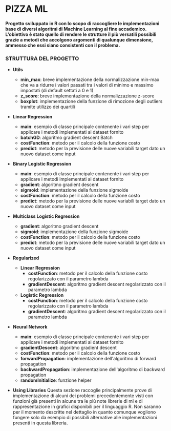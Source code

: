 # PIZZA ML

#### Progetto sviluppato in R con lo scopo di raccogliere le implementazioni base di diversi algoritmi di Machine Learning al fine accademico. L'obiettivo è stato quello di rendere le strutture il più versatili possibili grazie a metodi che accolgono argomenti di qualunque dimensione, ammesso che essi siano consistenti con il problema.

### STRUTTURA DEL PROGETTO

* **Utils**
	* **min_max**: breve implementazione della normalizzazione min-max che va a ridurre i valori passati tra i valori di minimo e massimo impostati (di default settati a 0 e 1)
	* **z_score**: breve implementazione della normalizzazione z-score
	* **boxplot**: implementazione della funzione di rimozione degli outliers tramite utilizzo dei quartili

* **Linear Regression**
	* **main**: esempio di classe principale contenente i vari step per applicare i metodi implementati al dataset fornito
	* **batchGD**: algoritmo gradient descent Batch
	* **costFunction**: metodo per il calcolo della funzione costo
	* **predict**: metodo per la previsione delle nuove variabili target dato un nuovo dataset come input

* **Binary Logistic Regression**
	* **main**: esempio di classe principale contenente i vari step per applicare i metodi implementati al dataset fornito
	* **gradient**: algoritmo gradient descent
	* **sigmoid**: implementazione della funzione sigmoide
	* **costFunction**: metodo per il calcolo della funzione costo
	* **predict**: metodo per la previsione delle nuove variabili target dato un nuovo dataset come input

* **Multiclass Logistic Regression**
	* **gradient**: algoritmo gradient descent
	* **sigmoid**: implementazione della funzione sigmoide
	* **costFunction**: metodo per il calcolo della funzione costo
	* **predict**: metodo per la previsione delle nuove variabili target dato un nuovo dataset come input

* **Regularized**
	* **Linear Regression**
		* **costFunction**: metodo per il calcolo della funzione costo regolarizzato con il parametro lambda
		* **gradientDescent**: algoritmo gradient descent regolarizzato con il parametro lambda
	* **Logistic Regression**
		* **costFunction**: metodo per il calcolo della funzione costo regolarizzato con il parametro lambda
		* **gradientDescent**: algoritmo gradient descent regolarizzato con il parametro lambda

* **Neural Network**
	* **main**: esempio di classe principale contenente i vari step per applicare i metodi implementati al dataset fornito
	* **gradientDescent**: algoritmo gradient descent
	* **costFunction**: metodo per il calcolo della funzione costo
	* **forwardPropagation**: implementazione dell'algoritmo di forward propagation
	* **backwardPropagation**: implementazione dell'algoritmo di backward propagation
	* **randomInitialize**: funzione helper

* **Using Libraries**
	Questa sezione raccoglie principalmente prove di implementazione di alcuni dei problemi precedentemente visti con funzioni già presenti in alcune tra le più note librerie di ml e di rappresentazione in grafici disponibili per il linguaggio R.
	Non saranno per il momento descritte nel dettaglio in quanto comunque vogliono fungere solo da esempio di possibili alternative alle implementazioni presenti in questa libreria.